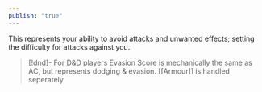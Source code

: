 ```yaml
---
publish: "true"
---
```

This represents your ability to avoid attacks and unwanted effects; setting the difficulty for attacks against you.

> [!dnd]- For D&D players 
> Evasion Score is mechanically the same as AC, but represents dodging & evasion.
> [[Armour]] is handled seperately
> 
